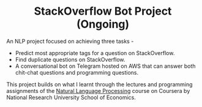 <h1 align= "center"> StackOverflow Bot Project (Ongoing) </h1>
An NLP project focused on achieving three tasks - 

  * Predict most appropriate tags for a question on StackOverflow.
  * Find duplicate questions on StackOverflow.
  * A conversational bot on Telegram hosted on AWS that can answer both chit-chat questions and programming questions.

This project builds on what I learnt through the lectures and programming assignments of the [Natural Language Processing](https://www.coursera.org/learn/language-processing) course on Coursera by National Research University School of Economics.
